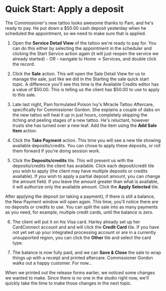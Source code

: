 # Quick Start: Apply a deposit

The Commissioner's new tattoo looks awesome thanks to Pam, and he's ready to pay. He put down a $50.00 cash deposit yesterday when he scheduled the appointment, so we need to make sure that is applied.

1. Open the **Service Detail View** of the tattoo we're ready to pay for. You can do this either by selecting the appointment in the scheduler and clicking the Start Service action again (it will just reopen the service we already started) - OR - navigate to Home -> Services, and double click the record.

2. Click the **Sale** action. This will open the Sale Detail View for us to manage the sale, just like we did in the Starting the sale quick start topic. A difference you'll see this time is the Available Credits editor has a value of $50.00. This is telling us the client has $50.00 to use to apply to this sale.

3. Late last night, Pam formulated Poison Ivy's Miracle Tattoo Aftercare, specifically for Commissioner Gordon. She explains a couple of dabs on the new tattoo will heal it up in just hours, completely skipping the itching and peeling stages of a new tattoo. He's reluctant, however trusts she has turned over a new leaf. Add the item using the **Add Sale Item** action.

4. Click the **Take Payment** action. This time you will see a new tile showing available deposits/credits. You can chose to apply these deposits, or roll them forward if you're doing session work.

5. Click the **Deposits/credits** tile. This will present us with the deposits/credits the client has available. Click each deposit/credit tile you wish to apply (the client may have multiple deposits or credits available). If you wish to apply a partial deposit amount, you can change the amount field. If you leave the amount greater than what is available, it will authorize only the available amount. Click the **Apply Selected** tile.

After applying the deposit (or taking a payment), if there is still a balance, the New Payment window will open again. This time, you'll notice there are no deposits or credits to use. You can split the sale into as many payments as you need, for example, multiple credit cards, until the balance is zero.

6. The client will put it on his Visa card. Harley already set up her CardConnect account and and will click the **Credit Card** tile. If you have not yet set up your integrated processing account or are in a currently unsupported region, you can click the **Other** tile and select the card type.

7. The balance is now fully paid, and we can **Save & Close** the sale to wrap things up with a receipt and printed aftercare. Commissioner Gordon walks out a happy customer. For now...

When we printed out the release forms earlier, we noticed some changes we wanted to make. Since there is no one in the studio right now, we'll quickly take the time to make those changes in the next topic.